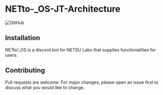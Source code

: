 # NETto-\_OS-JT-Architecture

![GitHub](https://img.shields.io/github/license/NETtoSan/NETto-_OS-JT-Architecture?style=flat-square)

## Installation

NETto!\_OS is a discord bot for NETSU Labs that supplies functionalities for users.

## Contributing

Pull requests are welcome. For major changes, please open an issue first to discuss what you would like to change.
